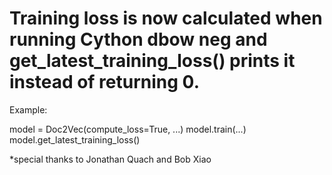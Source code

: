 Training loss is now calculated when running Cython dbow neg and get_latest_training_loss() prints it instead of returning 0.
==================================

Example:

model = Doc2Vec(compute_loss=True, ...)
model.train(...)         
model.get_latest_training_loss()

*special thanks to Jonathan Quach and Bob Xiao

